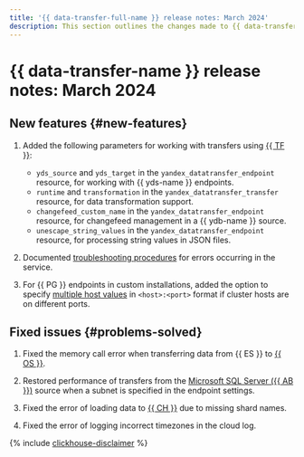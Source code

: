 ```yaml
---
title: '{{ data-transfer-full-name }} release notes: March 2024'
description: This section outlines the changes made to {{ data-transfer-name }} in March 2024.
---
```


# {{ data-transfer-name }} release notes: March 2024

## New features {#new-features}

1. Added the following parameters for working with transfers using [{{ TF }}](../tf-ref.md):
    * `yds_source` and `yds_target` in the `yandex_datatransfer_endpoint` resource, for working with {{ yds-name }} endpoints.
    * `runtime` and `transformation` in the `yandex_datatransfer_transfer` resource, for data transformation support.
    * `changefeed_custom_name` in the `yandex_datatransfer_endpoint` resource, for changefeed management in a {{ ydb-name }} source.
    * `unescape_string_values` in the `yandex_datatransfer_endpoint` resource, for processing string values in JSON files.

1. Documented [troubleshooting procedures](../troubleshooting/index.md#overview) for errors occurring in the service.


1. For {{ PG }} endpoints in custom installations, added the option to specify [multiple host values](../operations/endpoint/source/postgresql.md#on-premise) in `<host>:<port>` format if cluster hosts are on different ports.

## Fixed issues {#problems-solved}


1. Fixed the memory call error when transferring data from {{ ES }} to [{{ OS }}](../operations/endpoint/target/opensearch.md).

1. Restored performance of transfers from the [Microsoft SQL Server ({{ AB }})](../operations/endpoint/source/mssql.md) source when a subnet is specified in the endpoint settings.


1. Fixed the error of loading data to [{{ CH }}](../operations/endpoint/target/clickhouse.md) due to missing shard names.

1. Fixed the error of logging incorrect timezones in the cloud log.

{% include [clickhouse-disclaimer](../../_includes/clickhouse-disclaimer.md) %}
